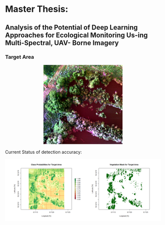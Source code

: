 # Master Thesis: 
## Analysis of the Potential of Deep Learning Approaches for Ecological Monitoring Us-ing Multi-Spectral, UAV- Borne Imagery

### Target Area
<p align="center">
  <img src="target_tiny.png" width="256" height="256">
</p>

Current Status of detection accuracy:

![Current Status](current_status.png)
